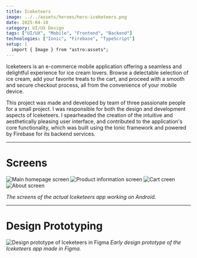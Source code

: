 ```yaml
---
title: Iceketeers
image: ../../assets/heroes/hero-iceketeers.png
date: 2025-04-10
category: UI/UX Design
tags: ["UI/UX", "Mobile", "Frontend", "Backend"]
technologies: ["Ionic", "Firebase", "TypeScript"]
setup: |
  import { Image } from "astro:assets";
---
```


Iceketeers is an e-commerce mobile application offering a seamless and delightful experience for ice cream lovers. Browse a delectable selection of ice cream, add your favorite treats to the cart, and proceed with a smooth and secure checkout process, all from the convenience of your mobile device.

This project was made and developed by team of three passionate people for a small project. I was responsible for both the design and development aspects of Iceketeers. I spearheaded the creation of the intuitive and aesthetically pleasing user interface, and contributed to the application's core functionality, which was built using the Ionic framework and powered by Firebase for its backend services.

---

# Screens

<div class="grid grid-4">

![Main homepage screen](images/iceketeers/iceketeers-1.png)
![Product information screen](images/iceketeers/iceketeers-2.png)
![Cart creen](images/iceketeers/iceketeers-3.png)
![About screen](images/iceketeers/iceketeers-4.png)

</div>

_The screens of the actual Iceketeers app working on Android._

---

# Design Prototyping

![Design prototype of Iceketeers in Figma](images/iceketeers/iceketeers-proto.png)
_Early design prototype of the Iceketeers app made in Figma._
